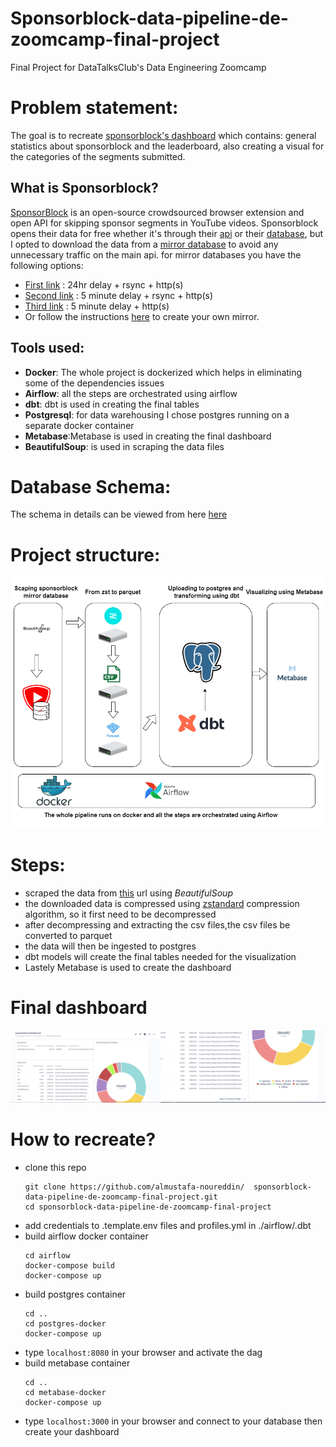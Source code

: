 # Sponsorblock-data-pipeline-de-zoomcamp-final-project
Final Project for DataTalksClub's Data Engineering Zoomcamp
# Problem statement:
The goal is to recreate [sponsorblock's dashboard](https://sponsor.ajay.app/stats) which contains: general statistics about sponsorblock and the leaderboard, also creating a visual for the categories of the segments submitted.
## What is Sponsorblock?
[SponsorBlock](https://sponsor.ajay.app/) is an open-source crowdsourced browser extension and open API for skipping sponsor segments in YouTube videos.
Sponsorblock opens their data for free whether it's through their [api](https://wiki.sponsor.ajay.app/w/API_Docs) or their [database](https://sponsor.ajay.app/database), but I opted to download the data from a [mirror database]() to avoid any unnecessary traffic on the main api.
for mirror databases you have the following options:
- [First link](sb-archive.mchang.xyz) : 24hr delay + rsync + http(s)
- [Second link](sb-mirror.mchang.xyz) : 5 minute delay + rsync + http(s)
- [Third link](https://sb.ltn.fi/database) : 5 minute delay + http(s)
- Or follow the instructions [here](https://github.com/mchangrh/sb-mirror) to create your own mirror.

## Tools used:
- **Docker**: The whole project is dockerized which helps in eliminating some of the dependencies issues 
- **Airflow**: all the steps are orchestrated using airflow 
- **dbt**: dbt is used in creating the final tables
- **Postgresql**: for data warehousing I chose postgres running on a separate docker container
- **Metabase**:Metabase is used in creating the final dashboard
- **BeautifulSoup**: is used in scraping the data files

# Database Schema:
The schema in details can be viewed from here [here](sponsorblock_db_schema.md)
# Project structure:
![img](assets/img/sb.png)

# Steps:
- scraped the data from [this](sb-archive.mchang.xyz) url using *BeautifulSoup*
- the downloaded data is compressed using [zstandard](https://github.com/facebook/zstd) compression algorithm, so it first need to be decompressed
- after decompressing and extracting the csv files,the csv files be converted to parquet
- the data will then be ingested to postgres
- dbt models will create the final tables needed for the visualization
- Lastely Metabase is used to create the dashboard 
# Final dashboard
![img](assets/img/dashboard.jpg)

# How to recreate?
- clone this repo 
  ```
  git clone https://github.com/almustafa-noureddin/  sponsorblock-data-pipeline-de-zoomcamp-final-project.git
  cd sponsorblock-data-pipeline-de-zoomcamp-final-project
  ```
- add credentials to .template.env files and profiles.yml in ./airflow/.dbt
- build airflow docker container
  ```
  cd airflow
  docker-compose build
  docker-compose up
  ```
- build postgres container
  ```
  cd ..
  cd postgres-docker
  docker-compose up
  ```
- type `localhost:8080` in your browser and activate the dag
- build metabase container
  ```
  cd ..
  cd metabase-docker
  docker-compose up
  ```
- type `localhost:3000` in your browser and connect to your database then create your dashboard